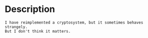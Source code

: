 # Description

~~~
I have reimplemented a cryptosystem, but it sometimes behaves strangely.
But I don't think it matters.
~~~